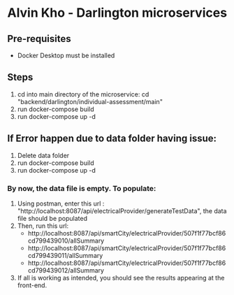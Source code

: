 # Alvin Kho - Darlington microservices

## Pre-requisites
- Docker Desktop must be installed

## Steps

1. cd into main directory of the microservice: cd "backend/darlington/individual-assessment/main"
2. run docker-compose build
3. run docker-compose up -d

## If Error happen due to data folder having issue:
1. Delete data folder
2. run docker-compose build
3. run docker-compose up -d

### By now, the data file is empty. To populate:
1. Using postman, enter this url : "http://localhost:8087/api/electricalProvider/generateTestData", the data file should be populated
2. Then, run this url:
   - http://localhost:8087/api/smartCity/electricalProvider/507f1f77bcf86cd799439010/allSummary
   - http://localhost:8087/api/smartCity/electricalProvider/507f1f77bcf86cd799439011/allSummary
   - http://localhost:8087/api/smartCity/electricalProvider/507f1f77bcf86cd799439012/allSummary
3. If all is working as intended, you should see the results appearing at the front-end.
